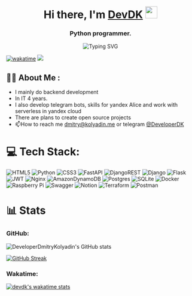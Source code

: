 
<h1 align="center">Hi there, I'm <a href="https://developerdmitrykolyadin.github.io/" target="_blank">DevDK</a>  <img src="https://github.com/blackcater/blackcater/raw/main/images/Hi.gif" height="32"/></h1><h3 align="center">Python programmer.</h3>

<div align="center"><img src="https://readme-typing-svg.demolab.com?font=Fira+Code&duration=4000&pause=400&center=true&width=435&lines=Backend;Yandex+Cloud;Telegram+Bots;Serverless" alt="Typing SVG" /></div>

[![wakatime](https://wakatime.com/badge/user/75e0b73d-0cea-405c-a69a-88f6cbaa5542.svg)](https://wakatime.com/@75e0b73d-0cea-405c-a69a-88f6cbaa5542)
![](https://komarev.com/ghpvc/?username=DeveloperDmitryKolyadin)


## 👨‍💻 About Me :
- I mainly do backend development
- In IT 4 years.
- I also develop telegram bots, skills for yandex Alice and work with serverless in yandex cloud
- There are plans to create open source projects
- 📫How to reach me [dmitry@kolyadin.me](mailto://dmitry@kolyadin.me) or telegram [@DeveloperDK](https://t.me/DeveloperDK)

# 💻 Tech Stack:
![HTML5](https://img.shields.io/badge/html5-%23E34F26.svg?style=for-the-badge&logo=html5&logoColor=white) ![Python](https://img.shields.io/badge/python-3670A0?style=for-the-badge&logo=python&logoColor=ffdd54) ![CSS3](https://img.shields.io/badge/css3-%231572B6.svg?style=for-the-badge&logo=css3&logoColor=white) ![FastAPI](https://img.shields.io/badge/FastAPI-005571?style=for-the-badge&logo=fastapi) ![DjangoREST](https://img.shields.io/badge/DJANGO-REST-ff1709?style=for-the-badge&logo=django&logoColor=white&color=ff1709&labelColor=gray) ![Django](https://img.shields.io/badge/django-%23092E20.svg?style=for-the-badge&logo=django&logoColor=white) ![Flask](https://img.shields.io/badge/flask-%23000.svg?style=for-the-badge&logo=flask&logoColor=white) ![JWT](https://img.shields.io/badge/JWT-black?style=for-the-badge&logo=JSON%20web%20tokens) ![Nginx](https://img.shields.io/badge/nginx-%23009639.svg?style=for-the-badge&logo=nginx&logoColor=white) ![AmazonDynamoDB](https://img.shields.io/badge/Amazon%20DynamoDB-4053D6?style=for-the-badge&logo=Amazon%20DynamoDB&logoColor=white) ![Postgres](https://img.shields.io/badge/postgres-%23316192.svg?style=for-the-badge&logo=postgresql&logoColor=white) ![SQLite](https://img.shields.io/badge/sqlite-%2307405e.svg?style=for-the-badge&logo=sqlite&logoColor=white) ![Docker](https://img.shields.io/badge/docker-%230db7ed.svg?style=for-the-badge&logo=docker&logoColor=white) ![Raspberry Pi](https://img.shields.io/badge/-RaspberryPi-C51A4A?style=for-the-badge&logo=Raspberry-Pi) ![Swagger](https://img.shields.io/badge/-Swagger-%23Clojure?style=for-the-badge&logo=swagger&logoColor=white) ![Notion](https://img.shields.io/badge/Notion-%23000000.svg?style=for-the-badge&logo=notion&logoColor=white) ![Terraform](https://img.shields.io/badge/terraform-%235835CC.svg?style=for-the-badge&logo=terraform&logoColor=white) ![Postman](https://img.shields.io/badge/Postman-FF6C37?style=for-the-badge&logo=postman&logoColor=white)


# 📊 Stats
### GitHub:
![DeveloperDmitryKolyadin's GitHub stats](https://github-readme-stats.vercel.app/api?username=developerdmitrykolyadin&theme=cobalt&show_icons=true)



[![GitHub Streak](https://github-readme-streak-stats.herokuapp.com/?user=DeveloperDmitryKolyadin)](https://git.io/streak-stats)





### Wakatime:
[![devdk's wakatime stats](https://github-readme-stats.vercel.app/api/wakatime?username=devdk)](https://github.com/anuraghazra/github-readme-stats)





